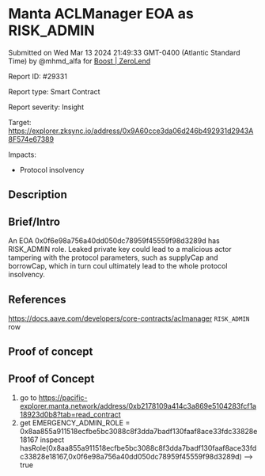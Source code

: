 
# Manta ACLManager EOA as RISK_ADMIN

Submitted on Wed Mar 13 2024 21:49:33 GMT-0400 (Atlantic Standard Time) by @mhmd_alfa for [Boost | ZeroLend](https://immunefi.com/bounty/zerolend-boost/)

Report ID: #29331

Report type: Smart Contract

Report severity: Insight

Target: https://explorer.zksync.io/address/0x9A60cce3da06d246b492931d2943A8F574e67389

Impacts:
- Protocol insolvency

## Description
## Brief/Intro
An EOA 0x0f6e98a756a40dd050dc78959f45559f98d3289d has RISK_ADMIN role. Leaked private key could lead to a malicious actor tampering with the protocol parameters, such as supplyCap and borrowCap, which in turn coul ultimately lead to the whole protocol insolvency.

## References 
https://docs.aave.com/developers/core-contracts/aclmanager
`RISK_ADMIN` row

        
## Proof of concept
## Proof of Concept

1. go to https://pacific-explorer.manta.network/address/0xb2178109a414c3a869e5104283fcf1a18923d0b8?tab=read_contract
2. get EMERGENCY_ADMIN_ROLE = 0x8aa855a911518ecfbe5bc3088c8f3dda7badf130faaf8ace33fdc33828e18167
inspect hasRole(0x8aa855a911518ecfbe5bc3088c8f3dda7badf130faaf8ace33fdc33828e18167,0x0f6e98a756a40dd050dc78959f45559f98d3289d) --> true